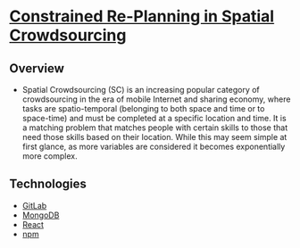 # [Constrained Re-Planning in Spatial Crowdsourcing](https://sdmay21-51.sd.ece.iastate.edu/)

## Overview

- Spatial Crowdsourcing (SC) is an increasing popular category of crowdsourcing in the era of mobile Internet and
  sharing economy, where tasks are spatio-temporal (belonging to both space and time or to space-time) and must be
  completed at a specific location and time. It is a matching problem that matches people with certain skills to those
  that need those skills based on their location. While this may seem simple at first glance, as more variables are
  considered it becomes exponentially more complex.
  
## Technologies
- [GitLab](https://about.gitlab.com/)
- [MongoDB](https://cloud.mongodb.com/v2/602444722caf7e00e64c11f8#clusters)
- [React](https://reactjs.org/)
- [npm](https://www.npmjs.com/)

